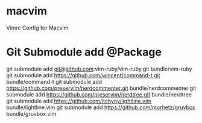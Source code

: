 # macvim
Vimrc Config for Macvim

# Git Submodule add @Package
git submodule add git@github.com:vim-ruby/vim-ruby.git bundle/vim-ruby
git submodule add https://github.com/wincent/command-t.git bundle/command-t
git submodule add https://github.com/preservim/nerdcommenter.git bundle/nerdcommenter
git submodule add https://github.com/preservim/nerdtree.git bundle/nerdtree
git submodule add https://github.com/itchyny/lightline.vim bundle/lightline.vim
git submodule add https://github.com/morhetz/gruvbox bundle/gruvbox.vim
